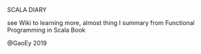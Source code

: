 SCALA DIARY

see Wiki to learning more, 
almost thing I summary from Functional Programming in Scala Book

@GaoEy 2019
